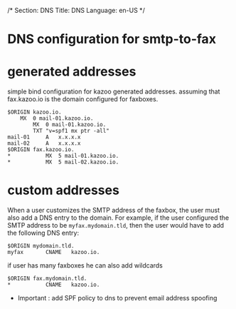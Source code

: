 /*
Section: DNS
Title: DNS
Language: en-US
*/

# DNS configuration for smtp-to-fax
 

# generated addresses
simple bind configuration for kazoo generated addresses. 
assuming that fax.kazoo.io is the domain configured for faxboxes. 

```
$ORIGIN kazoo.io.
	MX	0 mail-01.kazoo.io.
        MX  0 mail-01.kazoo.io.
        TXT "v=spf1 mx ptr -all"
mail-01     A   x.x.x.x
mail-02     A   x.x.x.x
$ORIGIN fax.kazoo.io.
*			MX	5 mail-01.kazoo.io.
*           MX  5 mail-02.kazoo.io.
```

# custom addresses
When a user customizes the SMTP address of the faxbox, the user must
also add a DNS entry to the domain. For example, if the user
configured the SMTP address to be `myfax.mydomain.tld`, then the user
would have to add the following DNS entry:

```
$ORIGIN mydomain.tld.
myfax       CNAME   kazoo.io.
```

if user has many faxboxes he can also add wildcards

```
$ORIGIN fax.mydomain.tld.
*           CNAME   kazoo.io.
```

* Important : add SPF policy to dns to prevent email address spoofing
